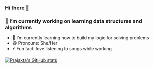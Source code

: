 ### Hi there 👋
### 🔭 I’m currently working on learning data structures and algorithms
- 🌱 I’m currently learning how to build my logic for solving problems
- 😄 Pronouns: She/Her
- ⚡ Fun fact: love listening to songs while working

[![Prajakta's GitHub stats](https://github-readme-stats.vercel.app/api?username=Prajakta456)](https://github.com/anuraghazra/github-readme-stats)
